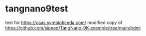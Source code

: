 # tangnano9test
test for https://caas.symbioticeda.com/
modified copy of https://github.com/sipeed/TangNano-9K-example/tree/main/hdmi
